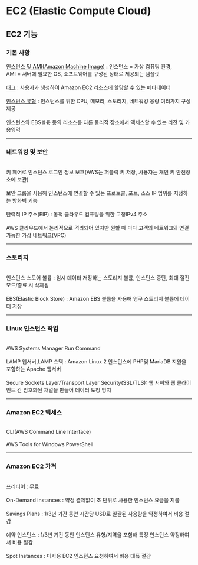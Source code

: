 # EC2 (Elastic Compute Cloud)

<h2>EC2 기능</h2> 

<h3>기본 사항</h3>

<a href="https://docs.aws.amazon.com/ko_kr/AWSEC2/latest/UserGuide/ec2-instances-and-amis.html">인스턴스 및 AMI(Amazon Machine Image)</a> : 인스턴스 = 가상 컴퓨팅 환경,<br>AMI = 서버에 필요한 OS, 소프트웨어를 구성된 상태로 제공되는 템플릿
<br><br>
<a href="https://docs.aws.amazon.com/ko_kr/AWSEC2/latest/UserGuide/Using_Tags.html">태그</a> : 사용자가 생성하여 Amazon EC2 리소스에 할당할 수 있는 메타데이터
<br><br>
<a href="https://docs.aws.amazon.com/ko_kr/AWSEC2/latest/UserGuide/instance-types.html">인스턴스 유형</a> : 인스턴스를 위한 CPU, 메모리, 스토리지, 네트워킹 용량 여러가지 구성 제공
<br><br>인스턴스와 EBS볼륨 등의 리소스를 다른 물리적 장소에서 액세스할 수 있는 리전 및 가용영역

<hr>
<h3>네트워킹 및 보안</h3>
<br>키 페어로 인스턴스 로그인 정보 보호(AWS는 퍼블릭 키 저장, 사용자는 개인 키 안전장소에 보관)
<br><br>보안 그룹을 사용해 인스턴스에 연결할 수 있는 프로토콜, 포트, 소스 IP 범위를 지정하는 방화벽 기능
<br><br>탄력적 IP 주소(EIP) : 동적 클라우드 컴퓨팅을 위한 고정IPv4 주소
<br><br>AWS 클라우드에서 논리적으로 격리되어 있지만 원할 때 마다 고객의 네트워크와 연결 가능한 가상 네트워크(VPC)

<hr>
<h3>스토리지</h3>
<br>인스턴스 스토어 볼륨 : 임시 데이터 저장하는 스토리지 볼륨, 인스턴스 중단, 최대 절전모드/종료 시 삭제됨
<br><br>EBS(Elastic Block Store) : Amazon EBS 볼륨을 사용해 영구 스토리지 볼륨에 데이터 저장

<hr>
<h3>Linux 인스턴스 작업</h3>
<br>AWS Systems Manager Run Command
<br><br>LAMP 웹서버,LAMP 스택 : Amazon Linux 2 인스턴스에 PHP및 MariaDB 지원을 포함하는 Apache 웹서버
<br><br>Secure Sockets Layer/Transport Layer Security(SSL/TLS): 웹 서버와 웹 클라이언트 간 암호화된 채널을 만들어 데이터 도청 방지

<hr>
<h3>Amazon EC2 액세스</h3>
<br>CLI(AWS Command Line Interface) 
<br><br>AWS Tools for Windows PowerShell

<hr>
<h3>Amazon EC2 가격</h3>
<br>프리티어 : 무료
<br><br>On-Demand instances : 약정 결제없이 초 단위로 사용한 인스턴스 요금을 지불
<br><br>Savings Plans : 1/3년 기간 동안 시간당 USD로 일괄된 사용량을 약정하여서 비용 절감
<br><br>예약 인스턴스 : 1/3년 기간 동안 인스턴스 유형/지역을 포함해 특정 인스턴스 약정하여서 비용 절감
<br><br>Spot Instances : 미사용 EC2 인스턴스 요청하여서 비용 대폭 절감




